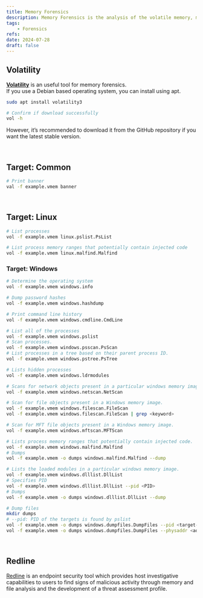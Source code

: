 ```yaml
---
title: Memory Forensics
description: Memory Forensics is the analysis of the volatile memory, mainly Random Access Memory (RAM). There are various memory capture file formats like .bin, .mem, .raw, .sav, .vmem.
tags:
    - Forensics
refs:
date: 2024-07-28
draft: false
---
```


## Volatility

**[Volatility](https://github.com/volatilityfoundation/volatility3)** is an useful tool for memory forensics.  
If you use a Debian based operating system, you can install using apt.

```sh
sudo apt install volatility3

# Confirm if download successfully
vol -h
```

However, it’s recommended to download it from the GitHub repository if you want the latest stable version.

<br />

## Target: Common

```bash
# Print banner
val -f example.vmem banner
```

<br />

## Target: Linux

```bash
# List processes
vol -f example.vmem linux.pslist.PsList

# List process memory ranges that potentially contain injected code
vol -f example.vmem linux.malfind.Malfind
```

### Target: Windows

```sh
# Determine the operating system
vol -f example.vmem windows.info

# Dump password hashes
vol -f example.vmem windows.hashdump

# Print command line history
vol -f example.vmem windows.cmdline.CmdLine

# List all of the processes
vol -f example.vmem windows.pslist
# Scan processes.
vol -f example.vmem windows.psscan.PsScan
# List processes in a tree based on their parent process ID.
vol -f example.vmem windows.pstree.PsTree

# Lists hidden processes
vol -f example.vmem windows.ldrmodules

# Scans for network objects present in a particular windows memory image.
vol -f example.vmem windows.netscan.NetScan

# Scan for file objects present in a Windows memory image.
vol -f example.vmem windows.filescan.FileScan
vol -f example.vmem windows.filescan.FileScan | grep <keyword>

# Scan for MFT file objects present in a Windows memory image.
vol -f example.vmem windows.mftscan.MFTScan

# Lists process memory ranges that potentially contain injected code.
vol -f example.vmem windows.malfind.Malfind
# Dumps
vol -f example.vmem -o dumps windows.malfind.Malfind --dump

# Lists the loaded modules in a particular windows memory image.
vol -f example.vmem windows.dlllist.DllList
# Specifies PID
vol -f example.vmem windows.dlllist.DllList --pid <PID>
# Dumps
vol -f example.vmem -o dumps windows.dlllist.DllList --dump

# Dump files
mkdir dumps
# --pid: PID of the targets is found by pslist
vol -f example.vmem -o dumps windows.dumpfiles.DumpFiles --pid <target-process-id>
vol -f example.vmem -o dumps windows.dumpfiles.DumpFiles --physaddr <address-of-target-file>
```

<br />

## Redline

[Redline](https://fireeye.market/apps/211364) is an endpoint security tool which provides host investigative capabilities to users to find signs of malicious activity through memory and file analysis and the development of a threat assessment profile.
